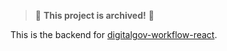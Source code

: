 > 🚩 **This project is archived!** 🚩

This is the backend for [digitalgov-workflow-react](https://github.com/kognise/digitalgov-workflow-react).
